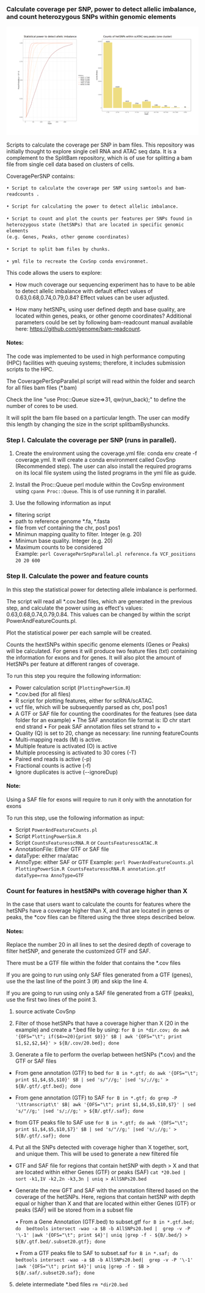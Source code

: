 
### Calculate coverage per SNP, power to detect allelic imbalance, and count heterozygous SNPs within genomic elements

![](images/PowerAndFeatureCounts_peaks_hetSNPs.png)


Scripts to calculate the coverage per SNP in bam files. This repository was initially thought to explore single cell RNA and ATAC seq data.
It is a complement to the SplitBam repository, which is of use for splitting a bam file from single cell data based on clusters of cells.

 CoveragePerSNP contains:

    • Script to calculate the coverage per SNP using samtools and bam-readcounts .

    • Script for calculating the power to detect allelic imbalance.

    • Script to count and plot the counts per features per SNPs found in
    heterozygous state (hetSNPs) that are located in specific genomic elements
    (e.g. Genes, Peaks, other genome coordinates)

    • Script to split bam files by chunks.

    • yml file to recreate the CovSnp conda environmnet.


This code allows the users to explore:
- How much coverage our sequencing experiment has to have to be able to detect allelic imbalance with
default effect values of 0.63,0.68,0.74,0.79,0.84? Effect values can be user adjusted.

- How many hetSNPs, using user defined depth and base quality, are located within genes, peaks, or other genome coordinates?
Additional parameters could be set by following bam-readcount manual available here: https://github.com/genome/bam-readcount.

#### Notes:
The code  was implemented to be used in high performance computing (HPC) facilities with queuing systems; therefore, it includes
submission scripts to the HPC.

The CoveragePerSnpParallel.pl script will read within the folder and search for all files bam files (*.bam)

Check the line "use Proc::Queue size=>31, qw(run_back);" to define the number of cores to be used.

It will split the bam file based on a particular length. The user can modify this length by changing the size in the script splitbamByshuncks.     


### Step I. Calculate the coverage per SNP (runs in parallel).

1. Create the environment using the coverage.yml file: conda env create -f coverage.yml. It will create a conda environment called CovSnp (Recommended step). The user can also install the required programs on its local file system using the listed programs in the yml file as guide.

2. Install the Proc::Queue perl module within the CovSnp environment using `cpanm Proc::Queue`.
This is of use running it in parallel.

3. Use the following information as input
  - filtering script
  - path to reference genome *.fa, *.fasta
  - file from vcf containing the chr, pos1 pos1
  - Minimun mapping quality to filter. Integer (e.g. 20)
  - Minimun  base quality. Integer (e.g. 20)
  - Maximum counts to be considered  
  Example:  `perl CoveragePerSnpParallel.pl reference.fa VCF_positions 20 20 600`


### Step II. Calculate the power and feature counts
In this step the statistical power for detecting allele imbalance is performed.

The script will read all *.cov.bed files, which are generated in the previous step, and calculate the power using as effect's values: 0.63,0.68,0.74,0.79,0.84. This values can be changed by within the script PowerAndFeatureCounts.pl.

Plot the statistical power per each sample will be created.

Counts the hextSNPs within specific genome elements (Genes or Peaks) will be calculated. For genes it will produce two feature files (txt) containing the information for exons and for genes. It will also plot the amount of HetSNPs per feature at different ranges of coverage.

To run this step you require the following information:
  - Power calculation script  (`PlottingPowerSim.R`)
  - *.cov.bed (for all files)
  - R script for plotting features, either for scRNA/scATAC.
  - vcf file, which will be subsequently parsed as chr, pos1 pos1
  - A GTF or SAF file for counting the coordinates for the features (see data folder for an example)
    • The SAF annotation file format is: ID 	chr 	start 	end 	strand
    • For peak SAF annotation files set strand to +
  - Quality (Q) is set to 20, change as necessary: line running featureCounts
  - Multi-mapping reads (M) is active.
  - Multiple feature is activated (O) is active
  - Multiple processing is activated to 30 cores (-T)
  - Paired end reads is active (-p)
  - Fractional counts is active (-f)
  - Ignore duplicates is active (--ignoreDup)

#### Note:
Using a SAF file for exons will require to run it only with the annotation for exons

To run this step, use the following information as input:
  - Script `PowerAndFeatureCounts.pl`
  - Script `PlottingPowerSim.R`
  - Script `CountsFeaturesscRNA.R` or `CountsFeaturesscATAC.R`
  - AnnotationFile: Either GTF or SAF file
  - dataType: either rna/atac
  - AnnoType: either SAF or GTF
  Example: `perl PowerAndFeatureCounts.pl PlottingPowerSim.R CountsFeaturesscRNA.R annotation.gtf dataType=rna AnnoType=GTF`


### Count for features in hestSNPs with coverage higher than X
In the case that users want to calculate the counts for features where the hetSNPs have a coverage higher than X, and that are located in genes or peaks, the *cov files can be filtered using the three steps described below.

#### Notes:
Replace the number 20 in all lines to set the desired depth of coverage to filter hetSNP, and generate the customized GTF and SAF.

There must be a GTF file within the folder that contains the *.cov files

If you are going to run using only SAF files generated from a GTF (genes), use the the last line of the point 3 (#) and skip the line 4.  

If you are going to run using only a SAF file generated from a GTF (peaks), use the first two lines of the point 3.


1. source activate CovSnp

2. Filter of those hetSNPs that have a coverage higher than X (20 in the example) and create a *.bed file by using:
`for B in *dir.cov; do awk '{OFS="\t"; if($4>=20){print $0}}' $B | awk '{OFS="\t"; print $1,$2,$2,$4}' > ${B/.cov/20.bed}; done`

3. Generate a file to perform the overlap between hetSNPs (*.cov) and the GTF or SAF files

  - From gene annotation (GTF) to bed
  `for B in *.gtf; do awk '{OFS="\t"; print $1,$4,$5,$10}' $B | sed 's/"//g;' |sed 's/;//g;' > ${B/.gtf/.gtf.bed}; done`

  - From gene annotation (GTF) to SAF
  `for B in *.gtf; do grep -P '\ttranscript\t' $B| awk '{OFS="\t"; print $1,$4,$5,$10,$7}' | sed 's/"//g;' |sed 's/;//g;' > ${B/.gtf/.saf}; done`

  - from GTF peaks file to SAF use
  `for B in *.gtf; do awk '{OFS="\t"; print $1,$4,$5,$10,$7}' $B | sed 's/"//g;' |sed 's/;//g;' > ${B/.gtf/.saf}; done`

4. Put all the SNPs detected with coverage higher than X together, sort, and unique them. This will be used to generate a new filtered file

  - GTF and SAF file for  regions that contain hetSNP with depth > X and that are located within either Genes (GTF) or peaks (SAF)
  `cat *20.bed | sort -k1,1V -k2,2n -k3,3n | uniq > AllSNPs20.bed`

  - Generate the new  GFT and SAF with the annotation filtered based on the coverage of the hetSNPs. Here, regions that contain hetSNP with depth equal or higher than X and that are located within either Genes (GTF) or peaks (SAF) will be stored from in a subset file

    • From a Gene Annotation (GTF.bed) to subset.gtf
    `for B in *.gtf.bed; do  bedtools intersect -wao -a $B -b AllSNPs20.bed |  grep -v -P '\-1' |awk '{OFS="\t"; print $4}'| uniq |grep -f - ${B/.bed/} > ${B/.gtf.bed/.subset20.gtf}; done`

  	• From a GTF peaks file to SAF to subset.saf
    `for B in *.saf; do  bedtools intersect -wao -a $B -b AllSNPs20.bed|  grep -v -P '\-1' |awk '{OFS="\t"; print $4}'| uniq |grep -f - $B > ${B/.saf/.subset20.saf}; done`

5. delete intermediate *.bed files
  `rm *dir20.bed`
